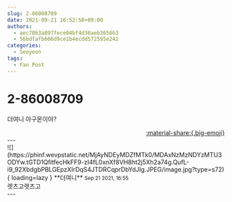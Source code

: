 ```yaml
---
slug: 2-86008709
date: 2021-09-21 16:52:58+09:00
authors:
  - aec70b3a897fece04bf4d36aeb3656b3
  - 56bdfafb606d9ce1b4ecdd572595e242
categories:
  - Seoyeon
tags:
  - Fan Post
---
```


# 2-86008709

<div class="post-container" markdown="1">
<div class="content-container md-sidebar__scrollwrap" markdown="1">

더여니 아구몬이야?

</div>
</div>

<div style="text-align: right;" markdown="1">
<a href="https://weverse.io/fromis9/fanpost/2-86008709" style="text-align: right;">:material-share:{.big-emoji}</a>
</div>
---

<div class="comments-container md-sidebar__scrollwrap" markdown="1">
<div class="comment" markdown="1">
<div class='id-container' markdown="1">
![](https://phinf.wevpstatic.net/MjAyNDEyMDZfMTk0/MDAxNzMzNDYzMTU3ODYw.tGTD1QfitfecHkFF9-zI4fL0xnXf8VH8ht2j5Xh2a74g.QufL-i9_92XbdgbPBLGEpzXIrDqS4JTDRCqprDbYdJIg.JPEG/image.jpg?type=s72){ loading=lazy }
**<span class="artist">더여니</span>** <small>Sep 21 2021, 16:55</small><br>
</div>
<div class='comment-body' markdown="1">
렛츠고렛츠고
</div>
</div>
</div>
---
